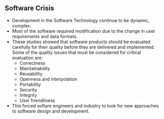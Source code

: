 ## Software Crisis
- Development in the Software Technology continue to be dynamic, complex.
- Most of the software required modification due to the change in user requirements and data formats.
- These studies showed that software products should be evaluated carefully for their quality before they are delivered and implemented. Some of the quality issues that must be considered for critical evaluation are:
  - Correctness
  - Maintainability
  - Reusability
  - Openness and interpolation
  - Portability
  - Security
  - Integrity
  - User friendliness
- This forced softare engineers and industry to look for new approaches to software design and development.
